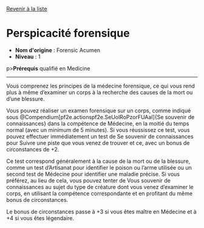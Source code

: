 [Revenir à la liste](list.md)

# Perspicacité forensique

 * **Nom d'origine** : Forensic Acumen
 * **Niveau** : 1


p><strong>Prérequis</strong> qualifié en Medicine</p>
<hr>
<p>Vous comprenez les principes de la médecine forensique, ce qui vous rend plus à même d’examiner un corps à la recherche des causes de la mort ou d’une blessure.</p>
<p>Vous pouvez réaliser un examen forensique sur un corps, comme indiqué sous @Compendium[pf2e.actionspf2e.SeUolRoPzorFUAaI]{Se souvenir de connaissances} dans la compétence de Médecine, en la moitié du temps normal (avec un minimum de 5 minutes). Si vous réussissez ce test, vous pouvez effectuer immédiatement un test de Se souvenir de connaissances pour Suivre une piste que vous venez de trouver et ce, avec un bonus de circonstances de +2.</p>
<p>Ce test correspond généralement à la cause de la mort ou de la blessure, comme un test d’Artisanat pour identifier le poison ou l’arme utilisée ou un second test de Médecine pour identifier une maladie précise. Si vous préférez, au lieu de cela, vous pouvez tenter de Vous souvenir de connaissances au sujet du type de créature dont vous venez d’examiner le corps, en utilisant la compétence correspondante et en profitant du même bonus de circonstances.</p>
<p>Le bonus de circonstances passe à +3 si vous êtes maître en Médecine et à +4 si vous êtes légendaire.</p>
